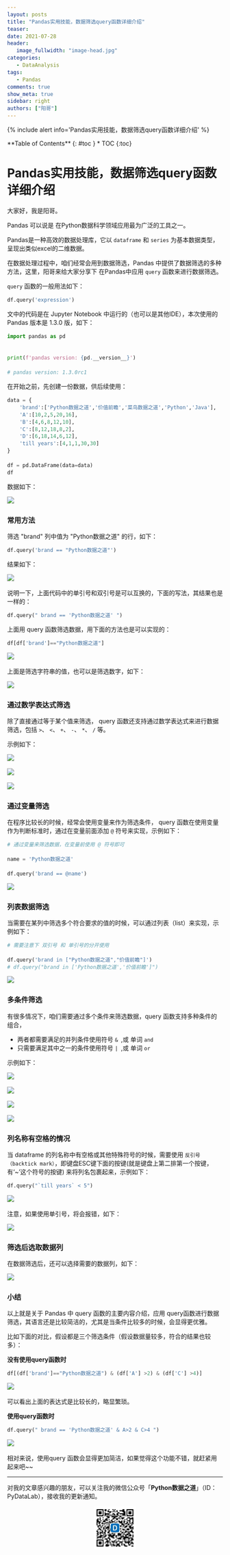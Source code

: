 ```yaml
---
layout: posts
title: "Pandas实用技能，数据筛选query函数详细介绍"
teaser:
date: 2021-07-28
header:
   image_fullwidth: "image-head.jpg"
categories:
   - DataAnalysis
tags:    
   - Pandas
comments: true
show_meta: true
sidebar: right
authors: ["阳哥"]
---
```


{% include alert info='Pandas实用技能，数据筛选query函数详细介绍' %}

<div class="panel radius" markdown="1">
**Table of Contents**
{: #toc }
*  TOC
{:toc}
</div>

# Pandas实用技能，数据筛选query函数详细介绍

大家好，我是阳哥。

Pandas 可以说是 在Python数据科学领域应用最为广泛的工具之一。

Pandas是一种高效的数据处理库，它以 `dataframe` 和 `series` 为基本数据类型，呈现出类似excel的二维数据。

在数据处理过程中，咱们经常会用到数据筛选，Pandas 中提供了数据筛选的多种方法，这里，阳哥来给大家分享下 在Pandas中应用 `query` 函数来进行数据筛选。

`query` 函数的一般用法如下：

```python
df.query('expression')
```

文中的代码是在 Jupyter Notebook 中运行的（也可以是其他IDE），本次使用的 Pandas 版本是 1.3.0 版，如下：

```python
import pandas as pd


print(f'pandas version: {pd.__version__}')

# pandas version: 1.3.0rc1
```

在开始之前，先创建一份数据，供后续使用：

```python
data = {
    'brand':['Python数据之道','价值前瞻','菜鸟数据之道','Python','Java'],
    'A':[10,2,5,20,16],
    'B':[4,6,8,12,10],
    'C':[8,12,18,8,2],
    'D':[6,18,14,6,12],
    'till years':[4,1,1,30,30]
}

df = pd.DataFrame(data=data)
df
```

数据如下：

![](https://tva1.sinaimg.cn/large/008i3skNgy1gsuqyatslhj30jq0amq3b.jpg)

### 常用方法

筛选 "brand" 列中值为 "Python数据之道" 的行，如下：

```python
df.query('brand == "Python数据之道"')
```

结果如下：

![](https://tva1.sinaimg.cn/large/008i3skNgy1gsurts83aaj30le05yq37.jpg)

<!-- ![](https://tva1.sinaimg.cn/large/008i3skNgy1gsur55dtmgj30l0060q36.jpg) -->

说明一下，上面代码中的单引号和双引号是可以互换的，下面的写法，其结果也是一样的：

```python
df.query(" brand == 'Python数据之道' ")
```

上面用 query 函数筛选数据，用下面的方法也是可以实现的：

```python
df[df['brand']=="Python数据之道"]
```

![](https://tva1.sinaimg.cn/large/008i3skNgy1gsurtull5sj30j805qjro.jpg)

<!-- ![](https://tva1.sinaimg.cn/large/008i3skNgy1gsur77tc0vj30jc05ct8x.jpg) -->


上面是筛选字符串的值，也可以是筛选数字，如下：

<!-- ![](https://tva1.sinaimg.cn/large/008i3skNgy1gsur9zj2wnj30ey05mq2z.jpg) -->

![](https://tva1.sinaimg.cn/large/008i3skNgy1gsurtx4uitj30i005qdfy.jpg)

### 通过数学表达式筛选

除了直接通过等于某个值来筛选， query 函数还支持通过数学表达式来进行数据筛选，包括 `>`、 `<`、 `+`、 `-`、 `*`、 `/` 等。

示例如下：

![](https://tva1.sinaimg.cn/large/008i3skNgy1gsurv69x1nj30j40b8q3d.jpg)

<!-- ![](https://tva1.sinaimg.cn/large/008i3skNgy1gsurdvcz8pj30fs0bqjrq.jpg) -->

<!-- ![](https://tva1.sinaimg.cn/large/008i3skNgy1gsurdxpfpuj30ec08swer.jpg) -->

![](https://tva1.sinaimg.cn/large/008i3skNgy1gsurv8h7swj30iy08qgly.jpg)

<!-- ![](https://tva1.sinaimg.cn/large/008i3skNgy1gsure069aoj30dq07et8v.jpg) -->

![](https://tva1.sinaimg.cn/large/008i3skNgy1gsurvar1bvj30gw072aaa.jpg)


### 通过变量筛选

在程序比较长的时候，经常会使用变量来作为筛选条件， query 函数在使用变量作为判断标准时，通过在变量前面添加 `@` 符号来实现，示例如下：

```python
# 通过变量来筛选数据，在变量前使用 @ 符号即可

name = 'Python数据之道'

df.query('brand == @name')
```

<!-- ![](https://tva1.sinaimg.cn/large/008i3skNgy1gsurhn4eahj30lg0awgm6.jpg) -->

![](https://tva1.sinaimg.cn/large/008i3skNgy1gsurwhlwdcj30m60am3z3.jpg)

### 列表数据筛选

当需要在某列中筛选多个符合要求的值的时候，可以通过列表（list）来实现，示例如下：

```python
# 需要注意下 双引号 和 单引号的分开使用

df.query('brand in ["Python数据之道","价值前瞻"]')
# df.query("brand in ['Python数据之道','价值前瞻']")
```

![](https://tva1.sinaimg.cn/large/008i3skNgy1gsurwjyoskj30r00b0my3.jpg)

### 多条件筛选

有很多情况下，咱们需要通过多个条件来筛选数据，query 函数支持多种条件的组合，

- 两者都需要满足的并列条件使用符号 `& `,或 单词 `and`
- 只需要满足其中之一的条件使用符号 `| `,或 单词 `or`

示例如下：

![](https://tva1.sinaimg.cn/large/008i3skNgy1gsurwm3t37j30tk0b0gmm.jpg)

![](https://tva1.sinaimg.cn/large/008i3skNgy1gsus0lewpjj30tw05st96.jpg)

![](https://tva1.sinaimg.cn/large/008i3skNgy1gsus0nhmlwj30ti0963zb.jpg)

![](https://tva1.sinaimg.cn/large/008i3skNgy1gsus0pyhbrj30t008y3z7.jpg)

### 列名称有空格的情况

当 dataframe 的列名称中有空格或其他特殊符号的时候，需要使用 `反引号（backtick mark）`，即键盘ESC键下面的按键(就是键盘上第二排第一个按键，有‘~’这个符号的按键) 来将列名包裹起来，示例如下：

```python
df.query("`till years` < 5")
```

![](https://tva1.sinaimg.cn/large/008i3skNgy1gsus5jpafqj310m0e2mya.jpg)

注意，如果使用单引号，将会报错，如下：

![](https://tva1.sinaimg.cn/large/008i3skNgy1gsus5m0mytj30nm0e0q58.jpg)

### 筛选后选取数据列

在数据筛选后，还可以选择需要的数据列，如下：

![](https://tva1.sinaimg.cn/large/008i3skNgy1gsus5o704xj30ms096dg7.jpg)

### 小结

以上就是关于 Pandas 中 query 函数的主要内容介绍，应用 query函数进行数据筛选，其语言还是比较简洁的，尤其是当条件比较多的时候，会显得更优雅。

比如下面的对比，假设都是三个筛选条件（假设数据量较多，符合的结果也较多）：

**没有使用query函数时**

```python
df[(df['brand']=="Python数据之道") & (df['A'] >2) & (df['C'] >4)]
```

![](https://tva1.sinaimg.cn/large/008i3skNgy1gsusvhyxljj30yy06emxn.jpg)

可以看出上面的表达式是比较长的，略显繁琐。

**使用query函数时**

```python
df.query(" brand == 'Python数据之道' & A>2 & C>4 ")
```

![](https://tva1.sinaimg.cn/large/008i3skNgy1gsusvkdr7kj30r805o0t5.jpg)

相对来说，使用query 函数会显得更加简洁，如果觉得这个功能不错，就赶紧用起来吧~~

---

对我的文章感兴趣的朋友，可以关注我的微信公众号「**Python数据之道**」（ID：PyDataLab），接收我的更新通知。

<div align="center">
    <img src="/images/qrcode.jpg" width="20%">
</div>
